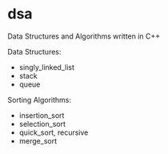 # dsa
Data Structures and Algorithms written in C++

Data Structures:
  * singly_linked_list
  * stack
  * queue

Sorting Algorithms:
  * insertion_sort
  * selection_sort
  * quick_sort, recursive
  * merge_sort
